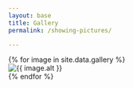 ```yaml
---
layout: base
title: Gallery
permalink: /showing-pictures/

---
```


<div class="clearfix gallery-{{ site.data.gallery | size }}-up">
  {% for image in site.data.gallery %}
  <div class="image image-{{ forloop.index }}-of-{{ forloop.length }}">
    <img src="{{ site.url }}/images/personal/{{ image.filename }}"
         alt="{{ image.alt }}"
         title="{{ image.title }}"
         datetime="{{ image.date | date_to_xmlschema }}" />
  </div>
  {% endfor %}
</div>

